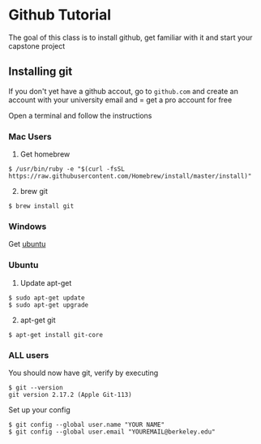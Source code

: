 # Github Tutorial

The goal of this class is to install github, get familiar with it and start your capstone project

## Installing git
If you don't yet have a github accout, go to `github.com` and create an account with your university email and = get a pro account for free

Open a terminal and follow the instructions

### Mac Users
1. Get homebrew
```console
$ /usr/bin/ruby -e "$(curl -fsSL https://raw.githubusercontent.com/Homebrew/install/master/install)"
```

2. brew git
```console
$ brew install git
```

### Windows
Get [ubuntu](https://tutorials.ubuntu.com/tutorial/tutorial-ubuntu-on-windows#2)

### Ubuntu
1. Update apt-get
```console
$ sudo apt-get update
$ sudo apt-get upgrade
```

2. apt-get git
```console
$ apt-get install git-core
```

### ALL users
You should now have git, verify by executing
```console
$ git --version
git version 2.17.2 (Apple Git-113)
```

Set up your config
```console
$ git config --global user.name "YOUR NAME"
$ git config --global user.email "YOUREMAIL@berkeley.edu"
```
